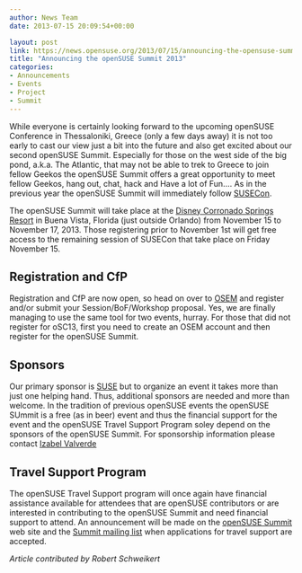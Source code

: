 ```yaml
---
author: News Team
date: 2013-07-15 20:09:54+00:00

layout: post
link: https://news.opensuse.org/2013/07/15/announcing-the-opensuse-summit-2013/
title: "Announcing the openSUSE Summit 2013"
categories:
- Announcements
- Events
- Project
- Summit
---
```

While everyone is certainly looking forward to the upcoming openSUSE Conference in Thessaloniki, Greece (only a few days away) it is not too early to cast our view just a bit into the future and also get excited about our second openSUSE Summit. Especially for those on the west side of the big pond, a.k.a. The Atlantic, that may not be able to trek to Greece to join fellow Geekos the openSUSE Summit offers a great opportunity to meet fellow Geekos, hang out, chat, hack and Have a lot of Fun.... As in the previous year the openSUSE Summit will immediately follow [SUSECon](http://www.susecon.com).

The openSUSE Summit will take place at the [Disney Corronado Springs Resort](https://disneyworld.disney.go.com/resorts/coronado-springs-resort/) in Buena Vista, Florida (just outside Orlando) from November 15 to November 17, 2013. Those registering prior to November 1st will get free access to the remaining session of SUSECon that take place on Friday November 15.<!-- more -->



## Registration and CfP



Registration and CfP are now open, so head on over to [OSEM](http://conference.opensuse.org) and register and/or submit your Session/BoF/Workshop proposal. Yes, we are finally managing to use the same tool for two events, hurray. For those that did not register for oSC13, first you need to create an OSEM account and then register for the openSUSE Summit.



## Sponsors



Our primary sponsor is [SUSE](http://www.suse.com) but to organize an event it takes more than just one helping hand. Thus, additional sponsors are needed and more than welcome. In the tradition of previous openSUSE events the openSUSE SUmmit is a free (as in beer) event and thus the financial support for the event and the openSUSE Travel Support Program soley depend on the sponsors of the openSUSE Summit. For sponsorship information please contact [Izabel Valverde](mailto:izabelvalverde@opensuse.org)



## Travel Support Program



The openSUSE Travel Support program will once again have financial assistance available for attendees that are openSUSE contributors or are interested in contributing to the openSUSE Summit and need financial support to attend. An announcement will be made on the [openSUSE Summit](http://summit.opensuse.org/) web site and the [Summit mailing list](mailto:opensuse-summit+subscribe@opensuse.org) when applications for travel support are accepted.


_Article contributed by Robert Schweikert_		
